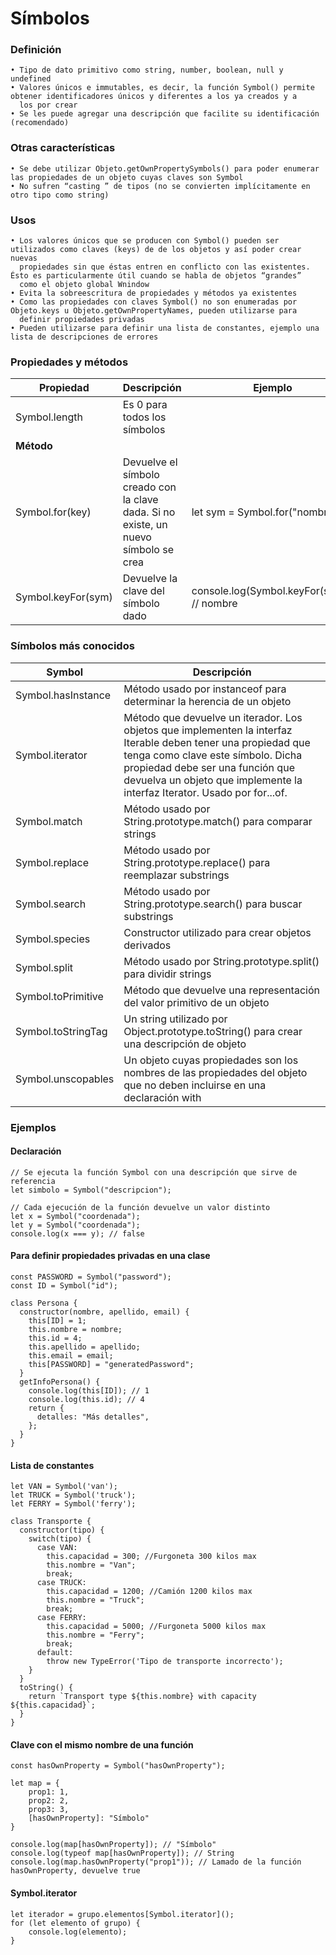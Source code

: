 # Símbolos

### Definición
    • Tipo de dato primitivo como string, number, boolean, null y undefined
    • Valores únicos e immutables, es decir, la función Symbol() permite obtener identificadores únicos y diferentes a los ya creados y a 
      los por crear
    • Se les puede agregar una descripción que facilite su identificación (recomendado)
    
### Otras características
    • Se debe utilizar Objeto.getOwnPropertySymbols() para poder enumerar las propiedades de un objeto cuyas claves son Symbol
    • No sufren “casting ” de tipos (no se convierten implícitamente en otro tipo como string)
    
### Usos
    • Los valores únicos que se producen con Symbol() pueden ser utilizados como claves (keys) de de los objetos y así poder crear nuevas
      propiedades sin que éstas entren en conflicto con las existentes. Ésto es particularmente útil cuando se habla de objetos “grandes” 
      como el objeto global Wnindow
    • Evita la sobreescritura de propiedades y métodos ya existentes
    • Como las propiedades con claves Symbol() no son enumeradas por Objeto.keys u Objeto.getOwnPropertyNames, pueden utilizarse para 
      definir propiedades privadas
    • Pueden utilizarse para definir una lista de constantes, ejemplo una lista de descripciones de errores

### Propiedades y métodos

| **Propiedad** | **Descripción** | **Ejemplo** |
| ------------- | ------------- | ------------- |
| Symbol.length  | Es 0 para todos los símbolos  |   |
| **Método**  |  |   |
| Symbol.for(key)  | Devuelve el símbolo creado con la clave dada. Si no existe, un nuevo símbolo se crea | let sym = Symbol.for("nombre");  |
| Symbol.keyFor(sym)  | Devuelve la clave del símbolo dado | console.log(Symbol.keyFor(sym)); // nombre  |

### Símbolos más conocidos

| **Symbol** | **Descripción** |
| ------------- | ------------- |
| Symbol.hasInstance  | Método usado por instanceof para determinar la herencia de un objeto |
| Symbol.iterator  | Método que devuelve un iterador. Los objetos que implementen la interfaz Iterable deben tener una propiedad que tenga como clave este símbolo. Dicha propiedad debe ser una función que devuelva un objeto que implemente la interfaz Iterator.  Usado por for...of. |
| Symbol.match  | Método usado por String.prototype.match() para comparar strings |
| Symbol.replace  | Método usado por String.prototype.replace() para reemplazar substrings |
| Symbol.search  | Método usado por String.prototype.search() para buscar substrings |
| Symbol.species  | Constructor utilizado para crear objetos derivados |
| Symbol.split  | Método usado por String.prototype.split() para dividir strings |
| Symbol.toPrimitive  | Método que devuelve una representación del valor primitivo de un objeto |
| Symbol.toStringTag  | Un string utilizado por Object.prototype.toString() para crear una descripción de objeto |
| Symbol.unscopables  | Un objeto cuyas propiedades son los nombres de las propiedades del objeto que no deben incluirse en una declaración with |

### Ejemplos 

#### Declaración
```
// Se ejecuta la función Symbol con una descripción que sirve de referencia
let simbolo = Symbol("descripcion");

// Cada ejecución de la función devuelve un valor distinto
let x = Symbol("coordenada");
let y = Symbol("coordenada");
console.log(x === y); // false
```

#### Para definir propiedades privadas en una clase
```
const PASSWORD = Symbol("password");
const ID = Symbol("id");
 
class Persona {
  constructor(nombre, apellido, email) {
    this[ID] = 1;
    this.nombre = nombre;
    this.id = 4;
    this.apellido = apellido;
    this.email = email;
    this[PASSWORD] = "generatedPassword";
  }
  getInfoPersona() {
    console.log(this[ID]); // 1
    console.log(this.id); // 4
    return {
      detalles: "Más detalles",
    };
  }
}
```

#### Lista de constantes
```	
let VAN = Symbol('van');
let TRUCK = Symbol('truck');
let FERRY = Symbol('ferry');
 
class Transporte {
  constructor(tipo) {
    switch(tipo) {
      case VAN:
        this.capacidad = 300; //Furgoneta 300 kilos max
        this.nombre = "Van";
        break;
      case TRUCK:
        this.capacidad = 1200; //Camión 1200 kilos max
        this.nombre = "Truck";
        break;
      case FERRY:
        this.capacidad = 5000; //Furgoneta 5000 kilos max
        this.nombre = "Ferry";
        break;
      default:
        throw new TypeError('Tipo de transporte incorrecto');
    }
  }
  toString() {
    return `Transport type ${this.nombre} with capacity ${this.capacidad}`;
  }
}
```

#### Clave con el mismo nombre de una función
```
const hasOwnProperty = Symbol("hasOwnProperty");

let map = {
    prop1: 1,
    prop2: 2,
    prop3: 3,
    [hasOwnProperty]: "Símbolo"
}

console.log(map[hasOwnProperty]); // "Símbolo"
console.log(typeof map[hasOwnProperty]); // String
console.log(map.hasOwnProperty("prop1")); // Lamado de la función hasOwnProperty, devuelve true
```

#### Symbol.iterator
```
let iterador = grupo.elementos[Symbol.iterator]();
for (let elemento of grupo) {
    console.log(elemento);
}
```

